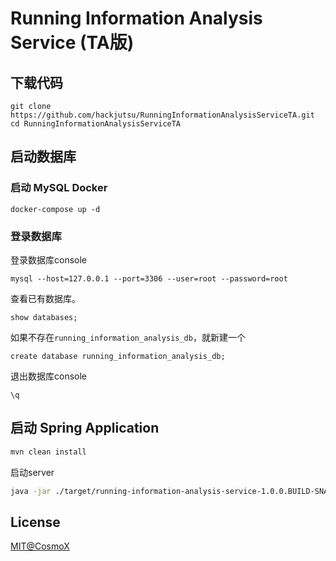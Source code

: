 # Running Information Analysis Service (TA版)

## 下载代码
```
git clone https://github.com/hackjutsu/RunningInformationAnalysisServiceTA.git
cd RunningInformationAnalysisServiceTA
```

## 启动数据库
### 启动 MySQL Docker
```
docker-compose up -d
```
### 登录数据库
登录数据库console
```
mysql --host=127.0.0.1 --port=3306 --user=root --password=root 
```
查看已有数据库。
```
show databases;
```
如果不存在`running_information_analysis_db`，就新建一个
```
create database running_information_analysis_db;
```
退出数据库console
```
\q
```

## 启动 Spring Application

```bash
mvn clean install
```
启动server
```bash
java -jar ./target/running-information-analysis-service-1.0.0.BUILD-SNAPSHOT.jar
```

## License
[MIT@CosmoX](https://github.com/hackjutsu/RunningInformationAnalysisServiceTA/blob/master/LICENSE)